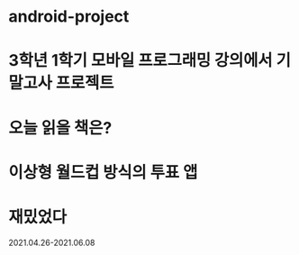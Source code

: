 # android-project
# 3학년 1학기 모바일 프로그래밍 강의에서 기말고사 프로젝트
# 오늘 읽을 책은?
# 이상형 월드컵 방식의 투표 앱
# 재밌었다
2021.04.26-2021.06.08
